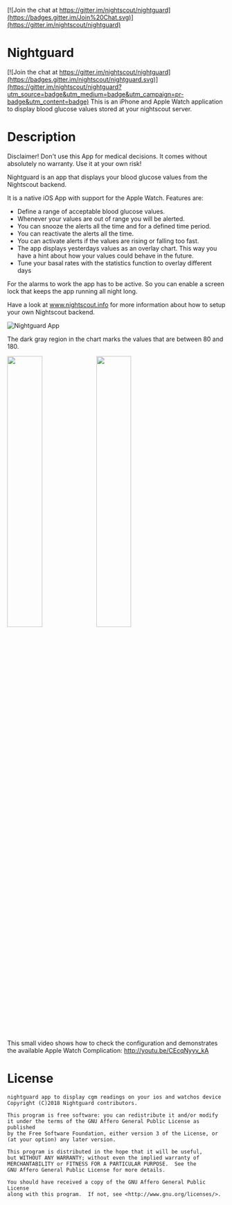[![Join the chat at https://gitter.im/nightscout/nightguard](https://badges.gitter.im/Join%20Chat.svg)](https://gitter.im/nightscout/nightguard)

# Nightguard

[![Join the chat at https://gitter.im/nightscout/nightguard](https://badges.gitter.im/nightscout/nightguard.svg)](https://gitter.im/nightscout/nightguard?utm_source=badge&utm_medium=badge&utm_campaign=pr-badge&utm_content=badge)
This is an iPhone and Apple Watch application to display blood glucose values stored at your nightscout server.

# Description

Disclaimer!
Don't use this App for medical decisions. It comes without absolutely no warranty. Use it at your own risk!

Nightguard is an app that displays your blood glucose values from the Nightscout backend.

It is a native iOS App with support for the Apple Watch.
Features are:
- Define a range of acceptable blood glucose values.
- Whenever your values are out of range you will be alerted.
- You can snooze the alerts all the time and for a defined time period.
- You can reactivate the alerts all the time.
- You can activate alerts if the values are rising or falling too fast.
- The app displays yesterdays values as an overlay chart. This way you have a hint about how your values could behave in the future.
- Tune your basal rates with the statistics function to overlay different days

For the alarms to work the app has to be active. So you can enable a screen lock that keeps the app running all night long.

Have a look at www.nightscout.info for more information about how to setup your own Nightscout backend.

![Nightguard App](https://github.com/nightscout/nightguard/blob/master/images/nightguard24.jpg)

The dark gray region in the chart marks the values that are between 80 and 180.

<img src="https://github.com/nightscout/nightguard/blob/master/images/watch.jpg" width="40%"/> <img src="https://github.com/nightscout/nightguard/blob/master/images/watch-complication.jpg" width="40%"/>

This small video shows how to check the configuration and demonstrates the available Apple Watch Complication:
http://youtu.be/CEcqNyyv_kA

# License

[agpl-3]: http://www.gnu.org/licenses/agpl-3.0.txt

    nightguard app to display cgm readings on your ios and watchos device
    Copyright (C)2018 Nightguard contributors.
    
    This program is free software: you can redistribute it and/or modify
    it under the terms of the GNU Affero General Public License as published
    by the Free Software Foundation, either version 3 of the License, or
    (at your option) any later version.
    
    This program is distributed in the hope that it will be useful,
    but WITHOUT ANY WARRANTY; without even the implied warranty of
    MERCHANTABILITY or FITNESS FOR A PARTICULAR PURPOSE.  See the
    GNU Affero General Public License for more details.
    
    You should have received a copy of the GNU Affero General Public License
    along with this program.  If not, see <http://www.gnu.org/licenses/>.
